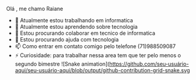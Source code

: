  Olá , me chamo Raiane
- 🔭 Atualmente estou trabalhando em informatica
- 🌱 Atualmente estou aprendendo sobre tecnologia
- 👯 Estou procurando colaborar em tecnico de informatica
- 🤔 Estou procurando ajuda com tecnologia
- 📫 Como entrar em contato comigo pelo telefone (71)988509087
- ⚡ Curiosidade: para trabalhar nessa area tem que ter pelo menos o segundo bimestre
![Snake animation](https://github.com/seu-usuário-aqui/seu-usuário-aqui/blob/output/github-contribution-grid-snake.svg
